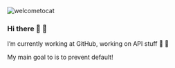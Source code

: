 ![welcometocat](https://user-images.githubusercontent.com/3252375/145449278-97c54a96-dc78-406c-9e5b-66166b440026.png)

### Hi there 👋 🦄

I’m currently working at GitHub, working on API stuff 🐙 📱

My main goal to is to prevent default!

